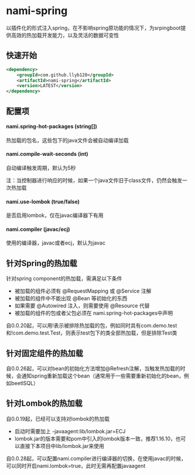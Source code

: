# nami-spring
以插件化的形式注入spring，在不影响spring原功能的情况下，为srpingboot提供高效的热加载开发能力，以及灵活的数据可变性

## 快速开始

```xml
<dependency>
    <groupId>com.github.llyb120</groupId>
    <artifactId>nami-spring</artifactId>
    <version>LATEST</version>
</dependency>
```

## 配置项
#### nami.spring-hot-packages (string[])
热加载的包名，这些包下的java文件会被自动编译加载
#### nami.compile-wait-seconds (int)
自动编译触发周期，默认为5秒

注：当控制器进行响应的时候，如果一个java文件旧于class文件，仍然会触发一次热加载
#### nami.use-lombok (true/false)
是否启用lombok，仅在javac编译器下有用
#### nami.compiler (javac/ecj)
使用的编译器，javac或者ecj，默认为javac

## 针对Spring的热加载
针对spring component的热加载，需满足以下条件
* 被加载的组件必须有 @RequestMapping 或 @Service 注解
* 被加载的组件中不能出现 @Bean 等初始化的东西
* 如果需要 @Autowired 注入，则需要使用 @Resource 代替
* 被加载的组件的包或者父包必须在 nami.spring-hot-packages中声明

自0.0.20起，可以用!表示被排除热加载的包，例如同时具有com.demo.test和!com.demo.test.Test，则表示test包下的类全部热加载，但是排除Test类


## 针对固定组件的热加载
自0.0.26起，可以对bean的初始化方法增加@Refresh注解，当触发热加载的时候，会通知spring重新加载这个bean（通常用于一些需要重新初始化的bean，例如beetlSQL）

## 针对Lombok的热加载
自0.0.19起，已经可以支持对lombok的热加载
* 启动时需要加上 -javaagent:lib/lombok.jar=ECJ 
* lombok.jar的版本需要和pom中引入的lombok版本一致，推荐1.16.10，也可以直接下本项目中lib/lombok.jar来使用

自0.0.28起，可以配置nami.compiler进行编译器的切换，在使用javac的时候，可以同时开启nami.lombok=true，此时无需再配置javaagent



